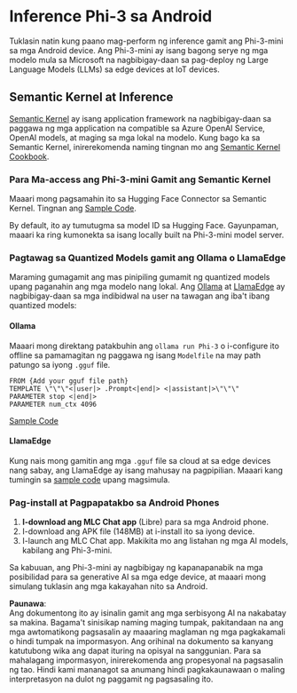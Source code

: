 # **Inference Phi-3 sa Android**

Tuklasin natin kung paano mag-perform ng inference gamit ang Phi-3-mini sa mga Android device. Ang Phi-3-mini ay isang bagong serye ng mga modelo mula sa Microsoft na nagbibigay-daan sa pag-deploy ng Large Language Models (LLMs) sa edge devices at IoT devices.

## Semantic Kernel at Inference

[Semantic Kernel](https://github.com/microsoft/semantic-kernel) ay isang application framework na nagbibigay-daan sa paggawa ng mga application na compatible sa Azure OpenAI Service, OpenAI models, at maging sa mga lokal na modelo. Kung bago ka sa Semantic Kernel, inirerekomenda naming tingnan mo ang [Semantic Kernel Cookbook](https://github.com/microsoft/SemanticKernelCookBook?WT.mc_id=aiml-138114-kinfeylo).

### Para Ma-access ang Phi-3-mini Gamit ang Semantic Kernel

Maaari mong pagsamahin ito sa Hugging Face Connector sa Semantic Kernel. Tingnan ang [Sample Code](https://github.com/Azure-Samples/Phi-3MiniSamples/tree/main/semantickernel?WT.mc_id=aiml-138114-kinfeylo).

By default, ito ay tumutugma sa model ID sa Hugging Face. Gayunpaman, maaari ka ring kumonekta sa isang locally built na Phi-3-mini model server.

### Pagtawag sa Quantized Models gamit ang Ollama o LlamaEdge

Maraming gumagamit ang mas pinipiling gumamit ng quantized models upang paganahin ang mga modelo nang lokal. Ang [Ollama](https://ollama.com/) at [LlamaEdge](https://llamaedge.com) ay nagbibigay-daan sa mga indibidwal na user na tawagan ang iba't ibang quantized models:

#### Ollama

Maaari mong direktang patakbuhin ang `ollama run Phi-3` o i-configure ito offline sa pamamagitan ng paggawa ng isang `Modelfile` na may path patungo sa iyong `.gguf` file.

```gguf
FROM {Add your gguf file path}
TEMPLATE \"\"\"<|user|> .Prompt<|end|> <|assistant|>\"\"\"
PARAMETER stop <|end|>
PARAMETER num_ctx 4096
```

[Sample Code](https://github.com/Azure-Samples/Phi-3MiniSamples/tree/main/ollama?WT.mc_id=aiml-138114-kinfeylo)

#### LlamaEdge

Kung nais mong gamitin ang mga `.gguf` file sa cloud at sa edge devices nang sabay, ang LlamaEdge ay isang mahusay na pagpipilian. Maaari kang tumingin sa [sample code](https://github.com/Azure-Samples/Phi-3MiniSamples/tree/main/wasm?WT.mc_id=aiml-138114-kinfeylo) upang magsimula.

### Pag-install at Pagpapatakbo sa Android Phones

1. **I-download ang MLC Chat app** (Libre) para sa mga Android phone.
2. I-download ang APK file (148MB) at i-install ito sa iyong device.
3. I-launch ang MLC Chat app. Makikita mo ang listahan ng mga AI models, kabilang ang Phi-3-mini.

Sa kabuuan, ang Phi-3-mini ay nagbibigay ng kapanapanabik na mga posibilidad para sa generative AI sa mga edge device, at maaari mong simulang tuklasin ang mga kakayahan nito sa Android.

**Paunawa**:  
Ang dokumentong ito ay isinalin gamit ang mga serbisyong AI na nakabatay sa makina. Bagama't sinisikap naming maging tumpak, pakitandaan na ang mga awtomatikong pagsasalin ay maaaring maglaman ng mga pagkakamali o hindi tumpak na impormasyon. Ang orihinal na dokumento sa kanyang katutubong wika ang dapat ituring na opisyal na sanggunian. Para sa mahalagang impormasyon, inirerekomenda ang propesyonal na pagsasalin ng tao. Hindi kami mananagot sa anumang hindi pagkakaunawaan o maling interpretasyon na dulot ng paggamit ng pagsasaling ito.